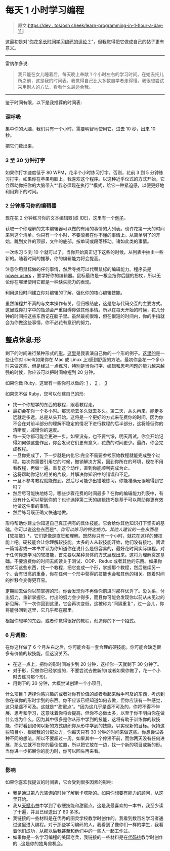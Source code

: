 # 每天 1 小时学习编程

> 原文:[https://dev . to/Josh cheek/learn-programming-in-1-hour-a-day-11ij](https://dev.to/joshcheek/learn-programming-in-1-hour-a-day-11ij)

这最初是对“[你花多长时间学习编码的评论？](https://dev.to/codinggrunt/how-long-do-you-spend-learning-to-code-31ge)”，但我觉得把它做成自己的帖子更有意义。

* * *

雷纳尔多说:

> 我只能在女儿睡着后，每天晚上奉献 1 个小时左右的学习时间。在她去托儿所之前，这是我的时间表。我觉得自己比大多数自学者走得慢。我很想尝试采用别人的方法，看看什么最适合我。

* * *

鉴于时间有限，以下是我推荐的时间表:

### [](#take-a-deep-breath)深呼吸

集中你的大脑，我们只有一个小时，需要明智地使用它。进去 10 秒，出来 10 秒。

把它们数出来。

### [](#3-to-30-minutes-typing)3 至 30 分钟打字

如果你打字速度低于 80 WPM，花半个小时练习打字。否则，花前 3 到 5 分钟练习打字。如果你在苹果电脑上，我喜欢这个程序。以这种近乎仪式的方式开始，它会帮助你把你的大脑带入*“我必须现在执行”*模式，给它一种紧迫感，以便更好地利用剩下的时间。

### [](#2-minutes-practicing-your-editor)2 分钟练习你的编辑器

现在花 2 分钟练习你的文本编辑器(或 IDE)，这里有一个[例子](https://vimeo.com/154564259)。

获取一个你理解的文本编辑器可以做的有用的事情的大列表。也许花第一天的时间来列这个清单。你只有一个小时，不要浪费在你不懂的事情上。从简单明了的开始，跳到文件的顶部，文件的底部，按单词或段落移动。诸如此类的事情。

一次练习 5 到 10 个就可以了。当你开始真正记下这些的时候，从列表中抽出一些新的。随着时间的推移，你的编辑能力将会提高。

注意你用鼠标做的任何事情，然后寻找可以代替鼠标的编辑能力。程序员是 [power users](https://en.wikipedia.org/wiki/Power_user) ，要学好你的编辑器。鼠标最终是一根会拖你后腿的拐杖，所以无论你在哪里使用它都是一种缺失能力的表现。

利用这段时间建立你对编辑的了解，强化你的核心编辑技能。

虽然编程并不真的与文本操作有关，但归根结底，这是您与代码交互的主要方式。这里或你打字中的瓶颈会严重阻碍你做其他事情。所以在每天开始的时候，花几分钟的时间把这些东西记在脑子里。虽然最初很难，但在很短的时间内，你的手指就会为你做这些事情，你不必花有意识的努力。

## [](#rest-of-the-hour-kata)整点休息:形

剩下的时间进行某种形式的[形](https://www.youtube.com/watch?v=nddyTvTloWA)。[这里](https://vimeo.com/29823879)是我表演自己做的一个形的例子。[这里的](https://github.com/JoshCheek/team_grit/blob/master/cheatsheets_other/shell.md)是一些让你对 shell(如果你在 Mac 或 Linux 上)感到舒服的方法。最初你会花一个多小时来做这些，但是经过一点练习，特别是当你打字、编辑和思考问题的能力越来越强的时候，你应该可以把时间缩短到 20 分钟。

如果你做 Ruby，这里有一些你可以做的: [1](https://vimeo.com/139372804) ， [2](https://github.com/turingschool/waypoints/blob/master/waypoints/blowing_bubbles1.md) ， [3](https://github.com/turingschool/waypoints/blob/master/waypoints/blowing_bubbles2.md)

如果您不做 Ruby，您可以创建自己的形:

*   找一个你想学的东西的教程，跟着教程走。
*   最初会花你一个多小时。那天能去多久就去多久。第二天，从头再来，能走多远就走多远。总是从头开始。这将是一个更好的方式来花费你的时间，因为你不会在对前半部分的理解不稳定的情况下进行教程的后半部分，这将降低你的清晰度，减慢你的速度。
*   每一天你都可能会更进一步。如果没有，也不要气馁，明天再试。你会开始记得如何做这些作品，你会发现它们更有意义，花费的时间更少。最终，你会完成教程。
*   一旦你完成了，下一步就是内化它:完全不需要参考原始教程就能完成整个过程。每次你需要引用它的时候，撤销解决方案，回到你所在的环境，现在不用看教程，再做一遍。重复这个动作，直到你能顺利完成为止。
*   这将帮助你记忆相关的片段，并解决你知识中的错误和不足。
*   一旦不参考教程就能做到。然后尽可能少出错地练习。你能准确无误地得到它吗？
*   然后尽可能快地练习。哪些步骤花费的时间最多？在你的编辑能力列表中，有没有什么可以帮到你的？也许选择第二天的编辑技巧是基于可以帮助你更有效地做这件事的事情。
*   然后练习既正确又快速地做。

形将帮助你建立你知道自己真正拥有的具体技能。它会给你其他知识打下坚实的基础。你可以说这些东西是*、*你可以练习的特定能力。其他人建议的一些东西是*【软技能】*，它们更像是直觉和理解。既然你只有一个小时，就花在这样的硬技能上吧。硬技能会让你理解软技能。太多的人从软技能开始，他们没有接地。阅读一篇博客或一本书并认为你知道你在说什么是很容易的，最好花时间实际编程。对于任何你想学习的软技能，首先要以某种具体的方式展现出来。这将为理解奠定基础。不要浪费你的时间去阅读关于测试、OOP、Redux 或者其他的东西。如果你想学习这些东西，找一个教程，把它变成一个形，掌握那个教程，然后继续另一个。会有很高的重叠，你在任何一个形中获得的技能也会和其他的相关。随着时间的推移会变得更容易。

定期回去做你以前掌握的形。你会发现你不再像你前进时那样优秀了。没关系，付出努力，重新掌握它。付出的努力会少得多，而且你可能会发现你以前从未见过的新见解。下一次你回到这里，它会再次变低，这被称为“间隔重复”，过一会儿，你将能够回到这里，它几乎都在那里。

根据你想学的东西，或者你觉得很好的教程，创造你的下一个招式。

### [](#6-month-adjustment)6 月调整:

在你这样做了 6 个月左右之后，你可能会有一套合理的硬技能。你可能会缺乏很多有价值的软技能，但这没关系。

*   在这一点上，把你的形时间减少到 20 分钟，这样你一天就剩下 30 分钟了。
*   对于形，只做你已经掌握的，不要尝试去做新的(或者如果你做了，花一个小时去练习那个形)。
*   用剩下的 30 分钟，大概尝试创建一个小项目。

什么项目？选择你感兴趣的或者对你有价值的或者看起来触手可及的东西，考虑到你在做你的形时学到的东西。你不应该已经知道如何去做，但你应该有一种感觉，这只是遥不可及。这就是*“甜蜜点”。*因为这几乎是遥不可及的，你将不得不伸展、思考和学习，这意味着你将会提高，但你不必做太多，以至于你不明白你在做什么或为什么，因为其中很多是你从形中学到的技能，这将有助于训练你的软技能，你将看到如何以新的方式编织你从形中学到的技能，以实现新的目标。保持这些项目小，根据我的分配处方，你每天只有 30 分钟的时间来做这些。你想尝试各种不同的想法，所以不要超过一周。如果其中一个停滞不前，而你两天没有任何进展，那么它就不在你的最佳位置，所以把它放在一边，找一个新的项目或新的形。当你进一步拓展你的能力时，你可以回头再来看。

* * *

### [](#influences)影响

如果你喜欢我提议的时间表，它会受到很多因素的影响:

*   我是通过[第八光](https://8thlight.com)咨询的时候了解到卡塔斯的。如果你想要有能力的顾问，从这里开始。
*   我从[天赋小书](https://www.amazon.com/Little-Book-Talent-Improving-Skills/dp/034553025X)中学到了软硬技能和甜蜜点。这是我最喜欢的一本书，我至少读了十遍，并且已经送出了 80 多本。
*   我链接的一些材料是在优秀的图灵学校教学时创作的。我看到数百名学习者通过这里进入编程。对于那些学习编码的人，我看到了像你们一样的学生，我看着他们成功，从那以后我甚至和他们中的一些人一起工作过。
*   如果你是一名学习编程的美国老兵，我链接的一些材料是在[代码排](https://www.codeplatoon.org)教学时创作的...这是你的独角兽机会。